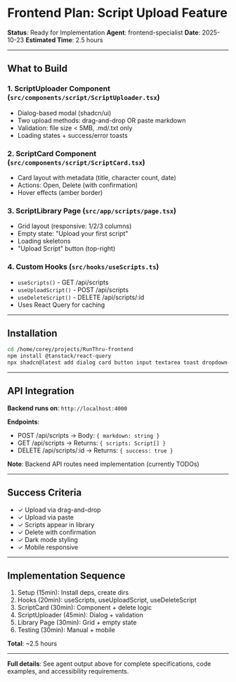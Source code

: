# Frontend Plan: Script Upload Feature

**Status**: Ready for Implementation
**Agent**: frontend-specialist
**Date**: 2025-10-23
**Estimated Time**: 2.5 hours

---

## What to Build

### 1. ScriptUploader Component (`src/components/script/ScriptUploader.tsx`)
- Dialog-based modal (shadcn/ui)
- Two upload methods: drag-and-drop OR paste markdown
- Validation: file size < 5MB, .md/.txt only
- Loading states + success/error toasts

### 2. ScriptCard Component (`src/components/script/ScriptCard.tsx`)
- Card layout with metadata (title, character count, date)
- Actions: Open, Delete (with confirmation)
- Hover effects (amber border)

### 3. ScriptLibrary Page (`src/app/scripts/page.tsx`)
- Grid layout (responsive: 1/2/3 columns)
- Empty state: "Upload your first script"
- Loading skeletons
- "Upload Script" button (top-right)

### 4. Custom Hooks (`src/hooks/useScripts.ts`)
- `useScripts()` - GET /api/scripts
- `useUploadScript()` - POST /api/scripts
- `useDeleteScript()` - DELETE /api/scripts/:id
- Uses React Query for caching

---

## Installation

```bash
cd /home/corey/projects/RunThru-frontend
npm install @tanstack/react-query
npx shadcn@latest add dialog card button input textarea toast dropdown-menu alert-dialog skeleton
```

---

## API Integration

**Backend runs on**: `http://localhost:4000`

**Endpoints**:
- POST /api/scripts → Body: `{ markdown: string }`
- GET /api/scripts → Returns: `{ scripts: Script[] }`
- DELETE /api/scripts/:id → Returns: `{ success: true }`

**Note**: Backend API routes need implementation (currently TODOs)

---

## Success Criteria
- ✓ Upload via drag-and-drop
- ✓ Upload via paste
- ✓ Scripts appear in library
- ✓ Delete with confirmation
- ✓ Dark mode styling
- ✓ Mobile responsive

---

## Implementation Sequence
1. Setup (15min): Install deps, create dirs
2. Hooks (20min): useScripts, useUploadScript, useDeleteScript
3. ScriptCard (30min): Component + delete logic
4. ScriptUploader (45min): Dialog + validation
5. Library Page (30min): Grid + empty state
6. Testing (30min): Manual + mobile

**Total**: ~2.5 hours

---

**Full details**: See agent output above for complete specifications, code examples, and accessibility requirements.
